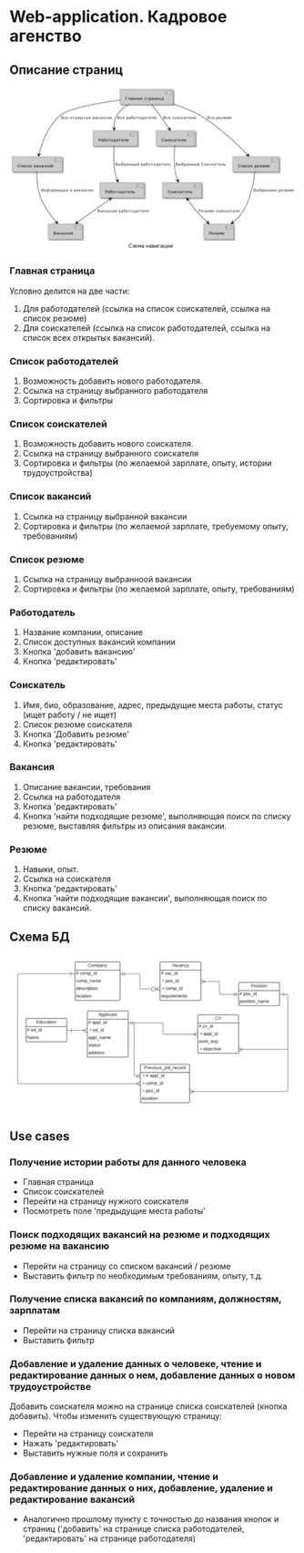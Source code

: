 # Web-application. Кадровое агенство

## Описание страниц

<img src="img/uml.png" width="700">

### Главная страница
Условно делится на две части:
1. Для работодателей (ссылка на список соискателей, ссылка на список резюме)
2. Для соискателей (ссылка на список работодателей, ссылка на список всех открытых вакансий).

### Список работодателей
1. Возможность добавить нового работодателя.
2. Ссылка на страницу выбранного работодателя
3. Сортировка и фильтры

### Список соискателей
1. Возможность добавить нового соискателя.
2. Ссылка на страницу выбранного соискателя
3. Сортировка и фильтры (по желаемой зарплате, опыту, истории трудоустройства)

### Список вакансий
1. Ссылка на страницу выбранной вакансии
2. Сортировка и фильтры (по желаемой зарплате, требуемому опыту, требованиям)

### Список резюме
1. Ссылка на страницу выбранноой вакансии
2. Сортировка и фильтры (по желаемой зарплате, опыту, требованиям)

### Работодатель
1. Название компании, описание
2. Список доступных вакансий компании
3. Кнопка 'добавить вакансию'
4. Кнопка 'редактировать'

### Соискатель
1. Имя, био, образование, адрес, предыдущие места работы, статус (ищет работу / не ищет)
2. Список резюме соискателя
3. Кнопка 'Добавить резюме'
4. Кнопка 'редактировать'

### Вакансия
1. Описание вакансии, требования
2. Ссылка на работодателя
3. Кнопка 'редактировать'
4. Кнопка 'найти подходящие резюме', выполняющая поиск по списку резюме, выставляя фильтры из описания вакансии.

### Резюме
1. Навыки, опыт.
2. Ссылка на соискателя
3. Кнопка 'редактировать'
4. Кнопка 'найти подходящие вакансии', выполняющая поиск по списку вакансий.

## Схема БД
<img src="img/Web_app.png" width="700">


## Use cases
### Получение истории работы для данного человека
- Главная страница
- Список соискателей
- Перейти на страницу нужного соискателя
- Посмотреть поле 'предыдущие места работы'
### Поиск подходящих вакансий на резюме и подходящих резюме на вакансию
- Перейти на страницу со списком вакансий / резюме
- Выставить фильтр по необходимым требованиям, опыту, т.д.
### Получение списка вакансий по компаниям, должностям, зарплатам
- Перейти на страницу списка вакансий
- Выставить фильтр
### Добавление и удаление данных о человеке, чтение и редактирование данных о нем, добавление данных о новом трудоустройстве
Добавить соискателя можно на странице списка соискателей (кнопка добавить).
Чтобы изменить существующую страницу:

- Перейти на страницу соискателя
- Нажать 'редактировать'
- Выставить нужные поля и сохранить

### Добавление и удаление компании, чтение и редактирование данных о них, добавление, удаление и редактирование вакансий
- Аналогично прошлому пункту с точностью до названия кнопок и страниц ('добавить' на странице списка работодателей, 'редактировать' на странице работодателя)

